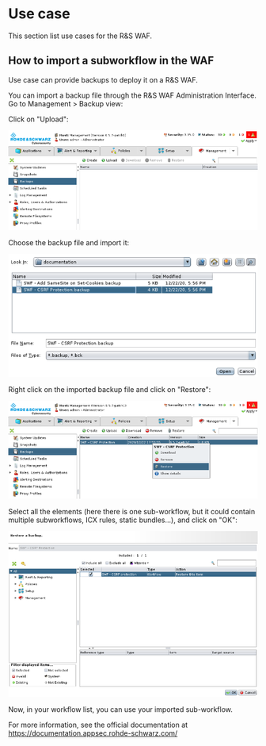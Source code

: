 # Use case

This section list use cases for the R&S WAF.

## How to import a subworkflow in the WAF

Use case can provide backups to deploy it on a R&S WAF.

You can import a backup file through the R&S WAF Administration Interface. Go to Management > Backup view:

Click on "Upload":

![](doc/readme_img/1.png "Backup menu")

Choose the backup file and import it:

![](doc/readme_img/2.png "Upload a backup")

Right click on the imported backup file and click on "Restore":

![](doc/readme_img/3.png "Restore the backup")

Select all the elements (here there is one sub-workflow, but it could contain multiple subworkflows, ICX rules, static bundles...), and click on "OK":

![](doc/readme_img/4.png "Select objects to restore")

Now, in your workflow list, you can use your imported sub-workflow.


For more information, see the official documentation at https://documentation.appsec.rohde-schwarz.com/
